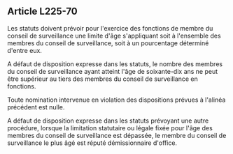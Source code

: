 Article L225-70
----
Les statuts doivent prévoir pour l'exercice des fonctions de membre du conseil
de surveillance une limite d'âge s'appliquant soit à l'ensemble des membres du
conseil de surveillance, soit à un pourcentage déterminé d'entre eux.

A défaut de disposition expresse dans les statuts, le nombre des membres du
conseil de surveillance ayant atteint l'âge de soixante-dix ans ne peut être
supérieur au tiers des membres du conseil de surveillance en fonctions.

Toute nomination intervenue en violation des dispositions prévues à l'alinéa
précédent est nulle.

A défaut de disposition expresse dans les statuts prévoyant une autre procédure,
lorsque la limitation statutaire ou légale fixée pour l'âge des membres du
conseil de surveillance est dépassée, le membre du conseil de surveillance le
plus âgé est réputé démissionnaire d'office.
